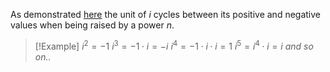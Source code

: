 As demonstrated [here](https://youtu.be/ysVcAYo7UPI?t=267) the unit of $i$ cycles between its positive and negative values when being raised by a power $n$. 
> [!Example] 
> $i^2=-1$
> $i^3=-1\cdot i = -i$
> $i^4=-1\cdot i \cdot i = 1$
> $i^5=i^4 \cdot i=i$
> *and so on..*





